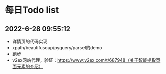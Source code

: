 # 每日Todo list

## 2022-6-28 09:55:12
- 详情页的代码实现
- xpath/beautifusoup/pyquery/parsel的demo
- 跑步
- v2ex网站代理，验证：https://www.v2ex.com/t/687948（关于智能提取页面元素的介绍）